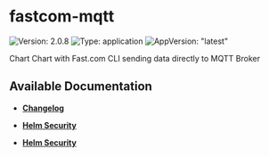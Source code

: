 # fastcom-mqtt

![Version: 2.0.8](https://img.shields.io/badge/Version-2.0.8-informational?style=flat-square) ![Type: application](https://img.shields.io/badge/Type-application-informational?style=flat-square) ![AppVersion: "latest"](https://img.shields.io/badge/AppVersion-"latest"-informational?style=flat-square)

Chart Chart with Fast.com CLI sending data directly to MQTT Broker


## Available Documentation

- [**Changelog**](CHANGELOG)

- [**Helm Security**](container-security)

- [**Helm Security**](helm-security)

